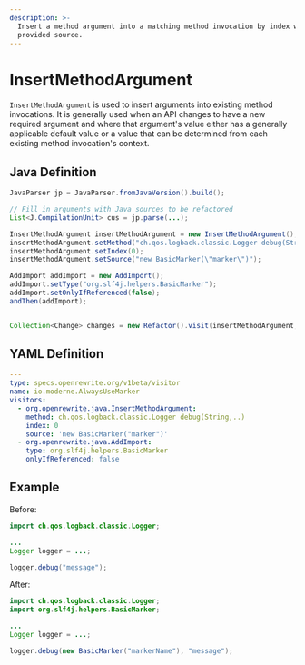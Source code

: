 ```yaml
---
description: >-
  Insert a method argument into a matching method invocation by index with the
  provided source.
---
```


# InsertMethodArgument
`InsertMethodArgument` is used to insert arguments into existing method invocations. It is generally used when an API changes to have a new required argument and where that argument's value either has a generally applicable default value or a value that can be determined from each existing method invocation's context.

## Java Definition

```java
JavaParser jp = JavaParser.fromJavaVersion().build();

// Fill in arguments with Java sources to be refactored
List<J.CompilationUnit> cus = jp.parse(...);

InsertMethodArgument insertMethodArgument = new InsertMethodArgument();
insertMethodArgument.setMethod("ch.qos.logback.classic.Logger debug(String,..)");
insertMethodArgument.setIndex(0);
insertMethodArgument.setSource("new BasicMarker(\"marker\")");

AddImport addImport = new AddImport();
addImport.setType("org.slf4j.helpers.BasicMarker");
addImport.setOnlyIfReferenced(false);
andThen(addImport);


Collection<Change> changes = new Refactor().visit(insertMethodArgument, addImport).fix(cus);
```

## YAML Definition

```yaml
---
type: specs.openrewrite.org/v1beta/visitor
name: io.moderne.AlwaysUseMarker
visitors:
  - org.openrewrite.java.InsertMethodArgument:
    method: ch.qos.logback.classic.Logger debug(String,..)
    index: 0
    source: 'new BasicMarker("marker")'
  - org.openrewrite.java.AddImport:
    type: org.slf4j.helpers.BasicMarker
    onlyIfReferenced: false

```

## Example

Before:

```java
import ch.qos.logback.classic.Logger;

...
Logger logger = ...;

logger.debug("message");
```

After:

```java
import ch.qos.logback.classic.Logger;
import org.slf4j.helpers.BasicMarker;

...
Logger logger = ...;

logger.debug(new BasicMarker("markerName"), "message");
```

